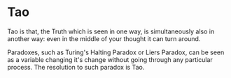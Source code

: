 # Tao

Tao is that, the Truth which is seen in one way, is simultaneously also in another way: even in the middle of your thought it can turn around.

Paradoxes, such as Turing's Halting Paradox or Liers Paradox, can be seen as a variable changing it's change without going through any particular process. The resolution to such paradox is Tao.
